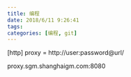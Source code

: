 ```yaml
---
title: 编程
date: 2018/6/11 9:26:41
tags:
categories: [编程, git]
---
```


[http]
	proxy = http://user:password@url/

proxy.sgm.shanghaigm.com:8080
